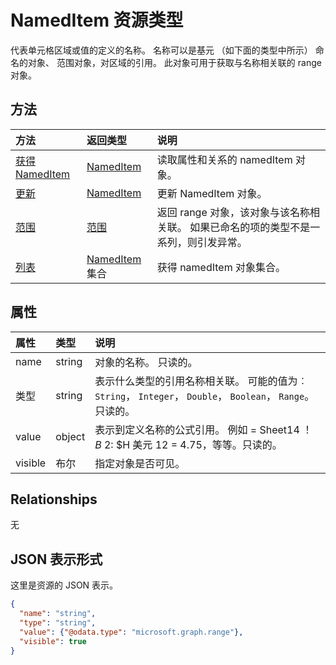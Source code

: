 # <a name="nameditem-resource-type"></a>NamedItem 资源类型

代表单元格区域或值的定义的名称。 名称可以是基元 （如下面的类型中所示） 命名的对象、 范围对象，对区域的引用。 此对象可用于获取与名称相关联的 range 对象。


## <a name="methods"></a>方法

| 方法           | 返回类型    |说明|
|:---------------|:--------|:----------|
|[获得 NamedItem](../api/nameditem_get.md) | [NamedItem](nameditem.md) |读取属性和关系的 namedItem 对象。|
|[更新](../api/nameditem_update.md) | [NamedItem](nameditem.md)   |更新 NamedItem 对象。 |
|[范围](../api/nameditem_range.md)|[范围](range.md)|返回 range 对象，该对象与该名称相关联。 如果已命名的项的类型不是一系列，则引发异常。|
|[列表](../api/nameditem_list.md) | [NamedItem](nameditem.md)集合 |获得 namedItem 对象集合。 |

## <a name="properties"></a>属性
| 属性     | 类型   |说明|
|:---------------|:--------|:----------|
|name|string|对象的名称。 只读的。|
|类型|string|表示什么类型的引用名称相关联。 可能的值为︰ `String`， `Integer`， `Double`， `Boolean`， `Range`。 只读的。|
|value|object|表示到定义名称的公式引用。 例如 = Sheet14 ！ $B$ 2: $H 美元 12 = 4.75，等等。只读的。|
|visible|布尔|指定对象是否可见。|

## <a name="relationships"></a>Relationships
无


## <a name="json-representation"></a>JSON 表示形式

这里是资源的 JSON 表示。

<!-- {
  "blockType": "resource",
  "optionalProperties": [

  ],
  "@odata.type": "microsoft.graph.namedItem"
}-->

```json
{
  "name": "string",
  "type": "string",
  "value": {"@odata.type": "microsoft.graph.range"},
  "visible": true
}

```

<!-- uuid: 8fcb5dbc-d5aa-4681-8e31-b001d5168d79
2015-10-25 14:57:30 UTC -->
<!-- {
  "type": "#page.annotation",
  "description": "NamedItem resource",
  "keywords": "",
  "section": "documentation",
  "tocPath": ""
}-->